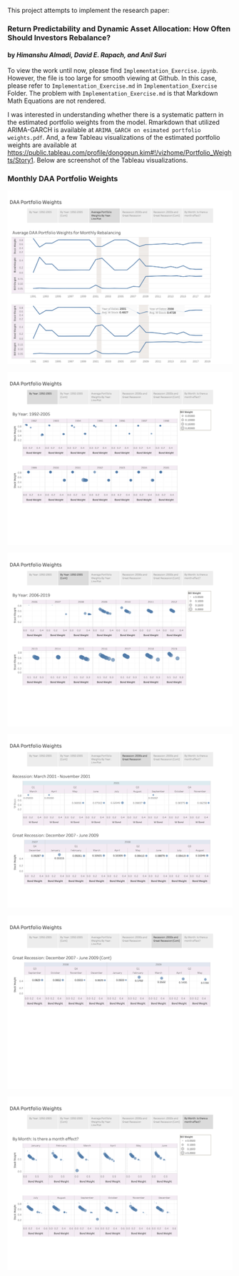 
This project attempts to implement the research paper:
### Return Predictability and Dynamic Asset Allocation: How Often Should Investors Rebalance?
#### by _Himanshu Almadi, David E. Rapach, and Anil Suri_

To view the work until now, please find `Implementation_Exercise.ipynb`.
However, the file is too large for smooth viewing at Github.
In this case, please refer to `Implementation_Exercise.md` in `Implementation_Exercise` Folder.
The problem with `Implementation_Exercise.md` is that Markdown Math Equations are not rendered.

I was interested in understanding whether there is a systematic pattern in the estimated portfolio weights from the model. Rmarkdown that utilized ARIMA-GARCH is available at `ARIMA_GARCH on esimated portfolio weights.pdf`. And, a few Tableau visualizations of the estimated portfolio weights are available at https://public.tableau.com/profile/donggeun.kim#!/vizhome/Portfolio_Weights/Story1.
Below are screenshot of the Tableau visualizations.


### Monthly DAA Portfolio Weights


![image](./image/Story1_1.png)

![image](./image/Story1_2.png)

![image](./image/Story1_3.png)

![image](./image/Story1_4.png)

![image](./image/Story1_5.png)

![image](./image/Story1_6.png)


